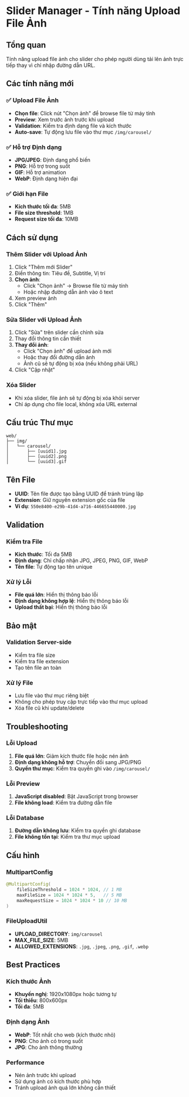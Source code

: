 # Slider Manager - Tính năng Upload File Ảnh

## Tổng quan
Tính năng upload file ảnh cho slider cho phép người dùng tải lên ảnh trực tiếp thay vì chỉ nhập đường dẫn URL.

## Các tính năng mới

### ✅ Upload File Ảnh
- **Chọn file**: Click nút "Chọn ảnh" để browse file từ máy tính
- **Preview**: Xem trước ảnh trước khi upload
- **Validation**: Kiểm tra định dạng file và kích thước
- **Auto-save**: Tự động lưu file vào thư mục `/img/carousel/`

### ✅ Hỗ trợ Định dạng
- **JPG/JPEG**: Định dạng phổ biến
- **PNG**: Hỗ trợ trong suốt
- **GIF**: Hỗ trợ animation
- **WebP**: Định dạng hiện đại

### ✅ Giới hạn File
- **Kích thước tối đa**: 5MB
- **File size threshold**: 1MB
- **Request size tối đa**: 10MB

## Cách sử dụng

### Thêm Slider với Upload Ảnh
1. Click "Thêm mới Slider"
2. Điền thông tin: Tiêu đề, Subtitle, Vị trí
3. **Chọn ảnh**:
   - Click "Chọn ảnh" → Browse file từ máy tính
   - Hoặc nhập đường dẫn ảnh vào ô text
4. Xem preview ảnh
5. Click "Thêm"

### Sửa Slider với Upload Ảnh
1. Click "Sửa" trên slider cần chỉnh sửa
2. Thay đổi thông tin cần thiết
3. **Thay đổi ảnh**:
   - Click "Chọn ảnh" để upload ảnh mới
   - Hoặc thay đổi đường dẫn ảnh
   - Ảnh cũ sẽ tự động bị xóa (nếu không phải URL)
4. Click "Cập nhật"

### Xóa Slider
- Khi xóa slider, file ảnh sẽ tự động bị xóa khỏi server
- Chỉ áp dụng cho file local, không xóa URL external

## Cấu trúc Thư mục
```
web/
├── img/
│   └── carousel/
│       ├── [uuid1].jpg
│       ├── [uuid2].png
│       └── [uuid3].gif
```

## Tên File
- **UUID**: Tên file được tạo bằng UUID để tránh trùng lặp
- **Extension**: Giữ nguyên extension gốc của file
- **Ví dụ**: `550e8400-e29b-41d4-a716-446655440000.jpg`

## Validation

### Kiểm tra File
- **Kích thước**: Tối đa 5MB
- **Định dạng**: Chỉ chấp nhận JPG, JPEG, PNG, GIF, WebP
- **Tên file**: Tự động tạo tên unique

### Xử lý Lỗi
- **File quá lớn**: Hiển thị thông báo lỗi
- **Định dạng không hợp lệ**: Hiển thị thông báo lỗi
- **Upload thất bại**: Hiển thị thông báo lỗi

## Bảo mật

### Validation Server-side
- Kiểm tra file size
- Kiểm tra file extension
- Tạo tên file an toàn

### Xử lý File
- Lưu file vào thư mục riêng biệt
- Không cho phép truy cập trực tiếp vào thư mục upload
- Xóa file cũ khi update/delete

## Troubleshooting

### Lỗi Upload
1. **File quá lớn**: Giảm kích thước file hoặc nén ảnh
2. **Định dạng không hỗ trợ**: Chuyển đổi sang JPG/PNG
3. **Quyền thư mục**: Kiểm tra quyền ghi vào `/img/carousel/`

### Lỗi Preview
1. **JavaScript disabled**: Bật JavaScript trong browser
2. **File không load**: Kiểm tra đường dẫn file

### Lỗi Database
1. **Đường dẫn không lưu**: Kiểm tra quyền ghi database
2. **File không tồn tại**: Kiểm tra thư mục upload

## Cấu hình

### MultipartConfig
```java
@MultipartConfig(
    fileSizeThreshold = 1024 * 1024, // 1 MB
    maxFileSize = 1024 * 1024 * 5,   // 5 MB
    maxRequestSize = 1024 * 1024 * 10 // 10 MB
)
```

### FileUploadUtil
- **UPLOAD_DIRECTORY**: `img/carousel`
- **MAX_FILE_SIZE**: 5MB
- **ALLOWED_EXTENSIONS**: `.jpg`, `.jpeg`, `.png`, `.gif`, `.webp`

## Best Practices

### Kích thước Ảnh
- **Khuyến nghị**: 1920x1080px hoặc tương tự
- **Tối thiểu**: 800x600px
- **Tối đa**: 5MB

### Định dạng Ảnh
- **WebP**: Tốt nhất cho web (kích thước nhỏ)
- **PNG**: Cho ảnh có trong suốt
- **JPG**: Cho ảnh thông thường

### Performance
- Nén ảnh trước khi upload
- Sử dụng ảnh có kích thước phù hợp
- Tránh upload ảnh quá lớn không cần thiết 